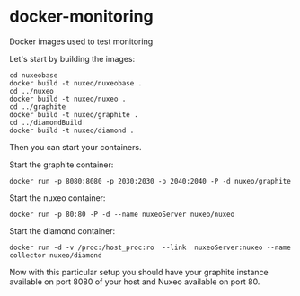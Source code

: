 docker-monitoring
=================

Docker images used to test monitoring

Let's start by building the images:

    cd nuxeobase
    docker build -t nuxeo/nuxeobase .
    cd ../nuxeo
    docker build -t nuxeo/nuxeo .
    cd ../graphite
    docker build -t nuxeo/graphite .
    cd ../diamondBuild
    docker build -t nuxeo/diamond .

Then you can start your containers.

Start the graphite container:

    docker run -p 8080:8080 -p 2030:2030 -p 2040:2040 -P -d nuxeo/graphite

Start the nuxeo container:

    docker run -p 80:80 -P -d --name nuxeoServer nuxeo/nuxeo

Start the diamond container:

    docker run -d -v /proc:/host_proc:ro  --link  nuxeoServer:nuxeo --name collector nuxeo/diamond

Now with this particular setup you should have your graphite instance available on port 8080 of your host and Nuxeo available on port 80.
